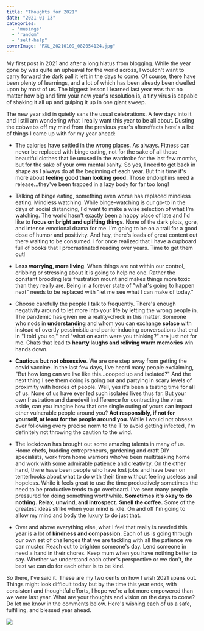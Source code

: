 ```yaml
---
title: "Thoughts for 2021"
date: "2021-01-13"
categories: 
  - "musings"
  - "random"
  - "self-help"
coverImage: "PXL_20210109_082054124.jpg"
---
```


My first post in 2021 and after a long hiatus from blogging. While the year gone by was quite an upheaval for the world across, I wouldn't want to carry forward the dark pall it left in the days to come. Of course, there have been plenty of learnings, and a lot of which has been already been dwelled upon by most of us. The biggest lesson I learned last year was that no matter how big and firm your new year's resolution is, a tiny virus is capable of shaking it all up and gulping it up in one giant sweep.

The new year slid in quietly sans the usual celebrations. A few days into it and I still am wondering what I really want this year to be all about. Dusting the cobwebs off my mind from the previous year's aftereffects here's a list of things I came up with for my year ahead:

- The calories have settled in the wrong places. As always. Fitness can never be replaced with binge eating, not for the sake of all those beautiful clothes that lie unused in the wardrobe for the last few months, but for the sake of your own mental sanity. So yes, I need to get back in shape as I always do at the beginning of each year. But this time it's more about **feeling good than looking good.** Those endorphins need a release...they've been trapped in a lazy body for far too long!

- Talking of binge eating, something even worse has replaced mindless eating. Mindless watching. While binge-watching is our go-to in the days of social distancing, I'd want to make a wise selection of what I'm watching. The world hasn't exactly been a happy place of late and I'd like to **focus on bright and uplifting things**. None of the dark plots, gore, and intense emotional drama for me. I'm going to be on a trail for a good dose of humor and positivity. And hey, there's loads of great content out there waiting to be consumed. I for once realized that I have a cupboard full of books that I procrastinated reading over years. Time to get them out!

- **Less worrying, more living**. When things are not within our control, cribbing or stressing about it is going to help no one. Rather the constant brooding lets frustration mount and makes things more toxic than they really are. Being in a forever state of "what's going to happen next" needs to be replaced with "let me see what I can make of today."

- Choose carefully the people I talk to frequently. There's enough negativity around to let more into your life by letting the wrong people in. The pandemic has given me a reality-check in this matter. Someone who nods in **understanding** and whom you can exchange **solace** with instead of overtly pessimistic and panic-inducing conversations that end in "I told you so," and "what on earth were you thinking?" are just not for me. Chats that lead to **hearty laughs and reliving warm memories** win hands down.

- **Cautious but not obsessive**. We are one step away from getting the covid vaccine. In the last few days, I've heard many people exclaiming, "But how long can we live like this...cooped up and isolated?" And the next thing I see them doing is going out and partying in scary levels of proximity with hordes of people. Well, yes it's been a testing time for all of us. None of us have ever led such isolated lives thus far. But your own frustration and daredevil indifference for contracting the virus aside, can you imagine how that one single outing of yours can impact other vulnerable people around you? **Act responsibly, if not for yourself, at least for the people around you.** While I would not obsess over following every precise norm to the T to avoid getting infected, I'm definitely not throwing the caution to the wind.

- The lockdown has brought out some amazing talents in many of us. Home chefs, budding entrepreneurs, gardening and craft DIY specialists, work from home warriors who've been multitasking home and work with some admirable patience and creativity. On the other hand, there have been people who have lost jobs and have been on tenterhooks about what to do with their time without feeling useless and hopeless. While it feels great to use the time productively sometimes the need to be productive tends to go overboard. I've seen many people pressured for doing something worthwhile. **Sometimes** **it's okay to** **do nothing.** **Relax, unwind, and introspect.** **Smell the coffee.** Some of the greatest ideas strike when your mind is idle. On and off I'm going to allow my mind and body the luxury to do just that.

- Over and above everything else, what I feel that really is needed this year is a lot of **kindness and compassion**. Each of us is going through our own set of challenges that we are tackling with all the patience we can muster. Reach out to brighten someone's day. Lend someone in need a hand in their chores. Keep mum when you have nothing better to say. Whether we understand each other's perspective or we don't, the best we can do for each other is to be kind.

So there, I've said it. These are my two cents on how I wish 2021 spans out. Things might look difficult today but by the time this year ends, with consistent and thoughtful efforts, I hope we're a lot more empowered than we were last year. What are your thoughts and vision on the days to come? Do let me know in the comments below. Here's wishing each of us a safe, fulfilling, and blessed year ahead.

[![](images/CYMERA_20210113_105142.jpg)](https://ifsbutsandsetcs.com/wp-content/uploads/2021/01/CYMERA_20210113_105142.jpg)
